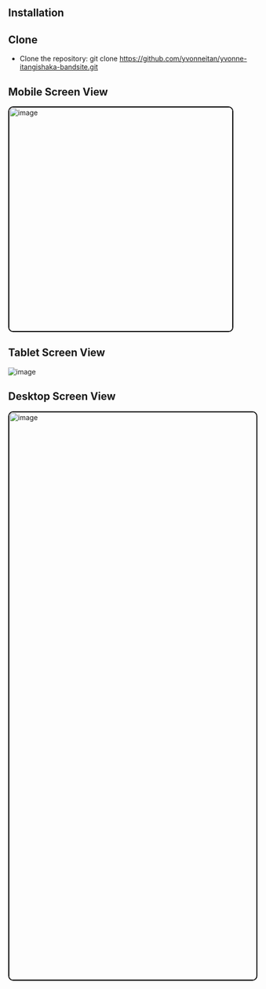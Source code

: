 ## Installation

## Clone
 * Clone the repository: git clone https://github.com/yvonneitan/yvonne-itangishaka-bandsite.git

## Mobile Screen View
<img width="455" alt="image" src="https://github.com/user-attachments/assets/38044c17-a1cb-4624-b0ee-58741d62311f" style="border: 2px solid #000; border-radius: 10px;">

## Tablet Screen View

![image](https://github.com/user-attachments/assets/6bf307d7-8f87-42bc-8bd4-7a0b5e3ad248)


## Desktop Screen View
<img width="1154" alt="image" src="https://github.com/user-attachments/assets/b8980466-a817-4c4e-a81b-64c76ce410b7" style="border: 2px solid #000; border-radius: 10px;">
